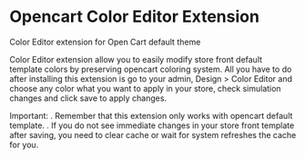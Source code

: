 # Opencart Color Editor Extension
Color Editor extension for Open Cart default theme

Color Editor extension allow you to easily modify store front default template colors by preserving opencart coloring system. All you have to do after installing this extension is go to your admin,  Design > Color Editor and choose any color what you want to apply in your store, check simulation changes and click save to apply changes. 

Important: 
. Remember that this extension only works with opencart default template. 
. If you do not see immediate changes in your store front template after saving, you need to clear cache or wait for system refreshes the cache for you.